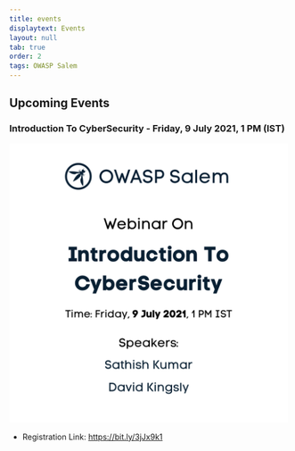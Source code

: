 ```yaml
---
title: events
displaytext: Events
layout: null
tab: true
order: 2
tags: OWASP Salem
---
```


## Upcoming Events

### Introduction To CyberSecurity - Friday, 9 July 2021, 1 PM (IST)

<img src="assets/images/Introduction_CyberSecurity.png" width="500" height="500" />

- Registration Link: https://bit.ly/3jJx9k1 
